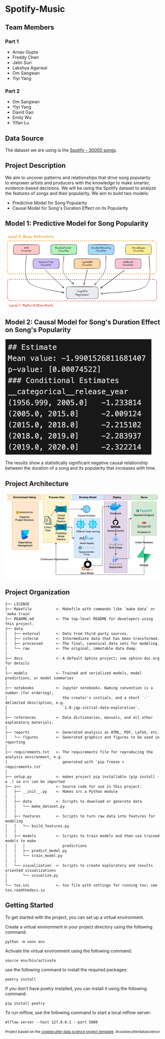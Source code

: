 Spotify-Music
==============================

## Team Members

### Part 1
- Arnav Gupta
- Freddy Chen
- Jatin Suri
- Lakshya Agarwal
- Om Sangwan
- Yiyi Yang

### Part 2
- Om Sangwan
- Yiyi Yang
- David Gao
- Emily Wu
- Yifan Lu

## Data Source

The dataset we are using is the [Spotify - 30000 songs](https://www.kaggle.com/datasets/joebeachcapital/30000-spotify-songs).

## Project Description

We aim to uncover patterns and relationships that drive song popularity to empower artists and producers with the knowledge to make smarter, evidence-based decisions. We will be using the Spotify dataset to analyze the features of songs and their popularity. We aim to build two models:

- Predictive Model for Song Popularity
- Causal Model for Song's Duration Effect on its Popularity

## Model 1: Predictive Model for Song Popularity

![Stacked Classifier](./reports/figures/ensemble_models.png)

## Model 2: Causal Model for Song's Duration Effect on Song's Popularity

<img src="./reports/figures/causal_results.png" alt="Causal Results" style="border:1px solid white;">

The results show a statistically significant negative causal relationship between the duration of a song and its popularity that increases with time.

Project Architecture
--------
![Project Architecture](./reports/architecture_diagram.png)

Project Organization
------------

    ├── LICENSE
    ├── Makefile           <- Makefile with commands like `make data` or `make train`
    ├── README.md          <- The top-level README for developers using this project.
    ├── data
    │   ├── external       <- Data from third party sources.
    │   ├── interim        <- Intermediate data that has been transformed.
    │   ├── processed      <- The final, canonical data sets for modeling.
    │   └── raw            <- The original, immutable data dump.
    │
    ├── docs               <- A default Sphinx project; see sphinx-doc.org for details
    │
    ├── models             <- Trained and serialized models, model predictions, or model summaries
    │
    ├── notebooks          <- Jupyter notebooks. Naming convention is a number (for ordering),
    │                         the creator's initials, and a short `-` delimited description, e.g.
    │                         `1.0-jqp-initial-data-exploration`.
    │
    ├── references         <- Data dictionaries, manuals, and all other explanatory materials.
    │
    ├── reports            <- Generated analysis as HTML, PDF, LaTeX, etc.
    │   └── figures        <- Generated graphics and figures to be used in reporting
    │
    ├── requirements.txt   <- The requirements file for reproducing the analysis environment, e.g.
    │                         generated with `pip freeze > requirements.txt`
    │
    ├── setup.py           <- makes project pip installable (pip install -e .) so src can be imported
    ├── src                <- Source code for use in this project.
    │   ├── __init__.py    <- Makes src a Python module
    │   │
    │   ├── data           <- Scripts to download or generate data
    │   │   └── make_dataset.py
    │   │
    │   ├── features       <- Scripts to turn raw data into features for modeling
    │   │   └── build_features.py
    │   │
    │   ├── models         <- Scripts to train models and then use trained models to make
    │   │   │                 predictions
    │   │   ├── predict_model.py
    │   │   └── train_model.py
    │   │
    │   └── visualization  <- Scripts to create exploratory and results oriented visualizations
    │       └── visualize.py
    │
    └── tox.ini            <- tox file with settings for running tox; see tox.readthedocs.io


Getting Started
--------
To get started with the project, you can set up a virtual environment.

Create a virtual environment in your project directory using the following command:
```
python -m venv env
```

Activate the virtual environment using the following command:
```
source env/bin/activate
```

use the following command to install the required packages:
```
poetry install
```
If you don't have poetry installed, you can install it using the following command:
```
pip install poetry
```

To run mlflow, use the following command to start a local mlflow server:
```
mlflow server --host 127.0.0.1 --port 5000
```


<p><small>Project based on the <a target="_blank" href="https://drivendata.github.io/cookiecutter-data-science/">cookiecutter data science project template</a>. #cookiecutterdatascience</small></p>
